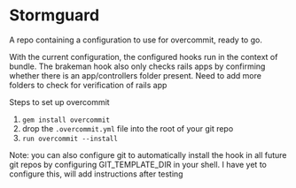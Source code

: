 # Stormguard
A repo containing a configuration to use for overcommit, ready to go.

With the current configuration, the configured hooks run in the context of bundle. The brakeman hook also only checks rails apps
by confirming whether there is an app/controllers folder present. Need to add more folders to check for verification of rails app

Steps to set up overcommit
1. `gem install overcommit`
1. drop the `.overcommit.yml` file into the root of your git repo
1. `run overcommit --install`

Note: you can also configure git to automatically install the hook in all future git repos by configuring
GIT_TEMPLATE_DIR in your shell. I have yet to configure this, will add instructions after testing
